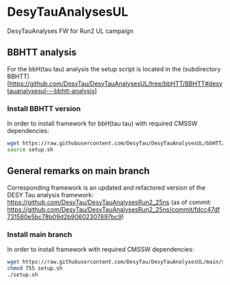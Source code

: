 # DesyTauAnalysesUL
DesyTauAnalyses FW for Run2 UL campaign

## BBHTT analysis

For the bbH(tau tau) analysis the setup script is located in the (subdirectory BBHTT)[https://github.com/DesyTau/DesyTauAnalysesUL/tree/bbHTT/BBHTT#desytauanalysesul---bbhtt-analysis]


### Install BBHTT version
In order to install framework for bbH(tau tau) with required CMSSW dependencies:
```sh
wget https://raw.githubusercontent.com/DesyTau/DesyTauAnalysesUL/bbHTT/BBHTT/setup.sh
source setup.sh
```



## General remarks on main branch

Corresponding framework is an updated and refactored version of the DESY Tau analysis framework: https://github.com/DesyTau/DesyTauAnalysesRun2_25ns
(as of commit: https://github.com/DesyTau/DesyTauAnalysesRun2_25ns/commit/fdcc47df731580e5bc78b09d2b90602307897bc9)

### Install main branch
In order to install framework with required CMSSW dependencies:
```sh
wget https://raw.githubusercontent.com/DesyTau/DesyTauAnalysesUL/main/setup.sh
chmod 755 setup.sh
./setup.sh
```
